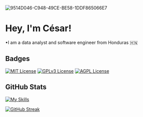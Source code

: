 ![9514D046-C948-49CE-BE58-1DDF865066E7](https://github.com/user-attachments/assets/bd90a6f5-411a-44cb-b174-20f7ec8c558e)


# Hey, I'm César!

•I am a data analyst and software engineer from Honduras 🇭🇳

## Badges


[![MIT License](https://img.shields.io/badge/License-MIT-green.svg)](https://choosealicense.com/licenses/mit/)
[![GPLv3 License](https://img.shields.io/badge/License-GPL%20v3-yellow.svg)](https://opensource.org/licenses/)
[![AGPL License](https://img.shields.io/badge/license-AGPL-blue.svg)](http://www.gnu.org/licenses/agpl-3.0)



## GitHub Stats

[![My Skills](https://skillicons.dev/icons?i=js,html,css,typescript,react,vue,ruby,php,mysql,python,aws)](https://skillicons.dev)



[![GitHub Streak](https://github-readme-streak-stats.herokuapp.com?user=jungji777&theme=react)](https://git.io/streak-stats)
